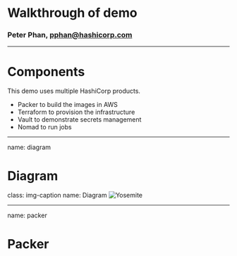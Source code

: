 # Walkthrough of demo
### Peter Phan, pphan@hashicorp.com

---
# Components

This demo uses multiple HashiCorp products.
- Packer to build the images in AWS
- Terraform to provision the infrastructure
- Vault to demonstrate secrets management
- Nomad to run jobs

---
name: diagram
# Diagram
class: img-caption
name: Diagram
![Yosemite](https://story.xaprb.com/slides/adirondack/leo-serrat-533922-unsplash.jpg)

---
name: packer
 # Packer